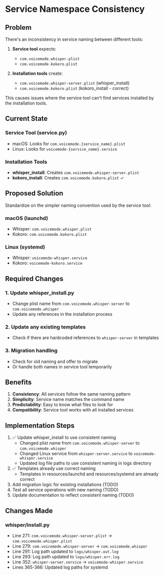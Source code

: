 # Service Namespace Consistency

## Problem

There's an inconsistency in service naming between different tools:

1. **Service tool** expects:
   - `com.voicemode.whisper.plist`
   - `com.voicemode.kokoro.plist`

2. **Installation tools** create:
   - `com.voicemode.whisper-server.plist` (whisper_install)
   - `com.voicemode.kokoro.plist` (kokoro_install - correct)

This causes issues where the service tool can't find services installed by the installation tools.

## Current State

### Service Tool (service.py)
- macOS: Looks for `com.voicemode.{service_name}.plist`
- Linux: Looks for `voicemode-{service_name}.service`

### Installation Tools
- **whisper_install**: Creates `com.voicemode.whisper-server.plist`
- **kokoro_install**: Creates `com.voicemode.kokoro.plist` ✓

## Proposed Solution

Standardize on the simpler naming convention used by the service tool:

### macOS (launchd)
- Whisper: `com.voicemode.whisper.plist`
- Kokoro: `com.voicemode.kokoro.plist`

### Linux (systemd)
- Whisper: `voicemode-whisper.service`
- Kokoro: `voicemode-kokoro.service`

## Required Changes

### 1. Update whisper_install.py
- Change plist name from `com.voicemode.whisper-server` to `com.voicemode.whisper`
- Update any references in the installation process

### 2. Update any existing templates
- Check if there are hardcoded references to `whisper-server` in templates

### 3. Migration handling
- Check for old naming and offer to migrate
- Or handle both names in service tool temporarily

## Benefits

1. **Consistency**: All services follow the same naming pattern
2. **Simplicity**: Service name matches the command name
3. **Predictability**: Easy to know what files to look for
4. **Compatibility**: Service tool works with all installed services

## Implementation Steps

1. ✅ Update whisper_install to use consistent naming
   - Changed plist name from `com.voicemode.whisper-server` to `com.voicemode.whisper`
   - Changed Linux service from `whisper-server.service` to `voicemode-whisper.service`
   - Updated log file paths to use consistent naming in logs directory
2. ✅ Templates already use correct naming
   - Templates in resources/launchd and resources/systemd are already correct
3. Add migration logic for existing installations (TODO)
4. Test all service operations with new naming (TODO)
5. Update documentation to reflect consistent naming (TODO)

## Changes Made

### whisper/install.py
- Line 271: `com.voicemode.whisper-server.plist` → `com.voicemode.whisper.plist`
- Line 279: `com.voicemode.whisper-server` → `com.voicemode.whisper`
- Line 291: Log path updated to `logs/whisper.out.log`
- Line 293: Log path updated to `logs/whisper.err.log`
- Line 352: `whisper-server.service` → `voicemode-whisper.service`
- Lines 365-366: Updated log paths for systemd